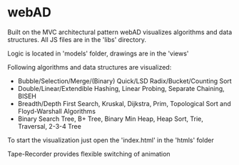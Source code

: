 # webAD
Built on the MVC architectural pattern webAD visualizes algorithms and data structures. All JS files are in the 'libs' directory.

Logic is located in 'models' folder, drawings are in the 'views'

Following algorithms and data structures are visualized:
* Bubble/Selection/Merge/(Binary) Quick/LSD Radix/Bucket/Counting Sort
* Double/Linear/Extendible Hashing, Linear Probing, Separate Chaining, BISEH
* Breadth/Depth First Search, Kruskal, Dijkstra, Prim, Topological Sort and Floyd-Warshall Algorithms
* Binary Search Tree, B+ Tree, Binary Min Heap, Heap Sort, Trie, Traversal, 2-3-4 Tree

To start the visualization just open the 'index.html' in the 'htmls' folder

Tape-Recorder provides flexible switching of animation
